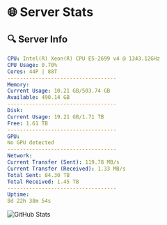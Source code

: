 # 🌐 Server Stats
## 🔍 Server Info
```yaml
CPU: Intel(R) Xeon(R) CPU E5-2699 v4 @ 1343.12GHz
CPU Usage: 0.70%
Cores: 44P | 88T
-----------------------------------
Memory:
Current Usage: 10.21 GB/503.74 GB
Available: 490.14 GB
-----------------------------------
Disk:
Current Usage: 19.21 GB/1.71 TB
Free: 1.61 TB
-----------------------------------
GPU:
No GPU detected
-----------------------------------
Network:
Current Transfer (Sent): 119.78 MB/s
Current Transfer (Received): 1.33 MB/s
Total Sent: 84.30 TB
Total Received: 1.45 TB
-----------------------------------
Uptime:
8d 22h 38m 54s
```
![GitHub Stats](https://img.shields.io/badge/Updated-2025-02-16_21:22:12-blue)